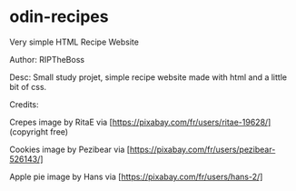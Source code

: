 # odin-recipes
Very simple HTML Recipe Website 

Author: RIPTheBoss

Desc: 
Small study projet, simple recipe website made with html and a little bit of css.


Credits:

Crepes image by RitaE via [https://pixabay.com/fr/users/ritae-19628/] (copyright free)

Cookies image by Pezibear via [https://pixabay.com/fr/users/pezibear-526143/]

Apple pie image by Hans via [https://pixabay.com/fr/users/hans-2/]


